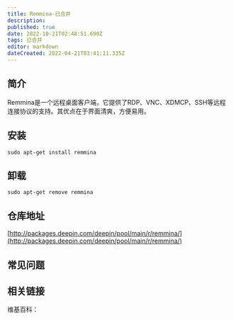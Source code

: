 ```yaml
---
title: Remmina-已合并
description: 
published: true
date: 2022-10-21T02:48:51.690Z
tags: 已合并
editor: markdown
dateCreated: 2022-04-21T03:41:11.335Z
---
```


## 简介

Remmina是一个远程桌面客户端，它提供了RDP、VNC、XDMCP、SSH等远程连接协议的支持。其优点在于界面清爽，方便易用。

## 安装

`sudo apt-get install remmina`

## 卸载

`sudo apt-get remove remmina`

## 仓库地址

[http://packages.deepin.com/deepin/pool/main/r/remmina/](http://packages.deepin.com/deepin/pool/main/r/remmina/)

## 常见问题

## 相关链接

维基百科：
